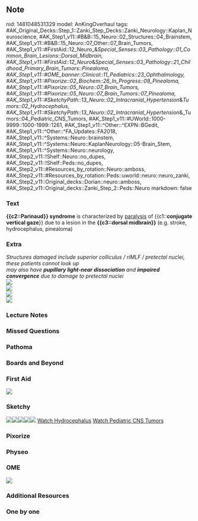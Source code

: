 ## Note
nid: 1481048531329
model: AnKingOverhaul
tags: #AK_Original_Decks::Step_1::Zanki_Step_Decks::Zanki_Neurology::Kaplan_Neuroscience, #AK_Step1_v11::#B&B::15_Neuro::02_Structures::04_Brainstem, #AK_Step1_v11::#B&B::15_Neuro::07_Other::07_Brain_Tumors, #AK_Step1_v11::#FirstAid::12_Neuro_&_Special_Senses::03_Pathology::01_Common_Brain_Lesions::Dorsal_Midbrain, #AK_Step1_v11::#FirstAid::12_Neuro_&_Special_Senses::03_Pathology::21_Childhood_Primary_Brain_Tumors::Pinealoma, #AK_Step1_v11::#OME_banner::Clinical::11_Pediatrics::23_Ophthalmology, #AK_Step1_v11::#Pixorize::02_Biochem::26_In_Progress::09_Pinealoma, #AK_Step1_v11::#Pixorize::05_Neuro::07_Brain_Tumors, #AK_Step1_v11::#Pixorize::05_Neuro::07_Brain_Tumors::07_Pinealoma, #AK_Step1_v11::#SketchyPath::13_Neuro::02_Intracranial_Hypertension_&_Tumors::02_Hydrocephalus, #AK_Step1_v11::#SketchyPath::13_Neuro::02_Intracranial_Hypertension_&_Tumors::04_Pediatric_CNS_Tumors, #AK_Step1_v11::#UWorld::1000-9999::1000-1999::1261, #AK_Step1_v11::^Other::^EXPN::BGedit, #AK_Step1_v11::^Other::^FA_Updates::FA2018, #AK_Step1_v11::^Systems::Neuro::brainstem, #AK_Step1_v11::^Systems::Neuro::KaplanNeurology::05-Brain_Stem, #AK_Step1_v11::^Systems::Neuro::neurology, #AK_Step2_v11::!Shelf::Neuro::no_dupes, #AK_Step2_v11::!Shelf::Peds::no_dupes, #AK_Step2_v11::#Resources_by_rotation::Neuro::amboss, #AK_Step2_v11::#Resources_by_rotation::Peds::uworld::neuro::neuro_zanki, #AK_Step2_v11::Original_decks::Dorian::neuro::amboss, #AK_Step2_v11::Original_decks::Zanki_Step_2::Peds::Neuro
markdown: false

### Text
<div>
  <b>{{c2::Parinaud}} syndrome</b> is characterized by
  <u>paralysis</u> of {{c1::<b>conjugate vertical gaze</b>}} due to
  a lesion in the <b>{{c3::dorsal midbrain}}</b> (e.g. stroke,
  hydrocephalus, pinealoma)
</div>

### Extra
<div>
  <i>Structures damaged include superior colliculus / riMLF /
  pretectal nuclei, these patients cannot look up</i>
</div>
<div>
  <i>may also have <b>pupillary light-near dissociation</b> and
  <b>impaired convergence</b> due to damage to pretectal nuclei</i>
</div>
<div>
  <i><img src="paste-111763638976513.jpg" class="resizer"></i>
</div>
<div><img src="paste-145599391334539.jpg" class="resizer"></div>
<div><img src="paste-310869732884481.jpg" class="resizer"></div>
<div>
  <i><img src="paste-145599391334539.jpg" class="resizer"></i>
</div>

### Lecture Notes


### Missed Questions


### Pathoma


### Boards and Beyond


### First Aid
<img src="tmp88uCr3.png">

### Sketchy
<img src="Screen%20Shot%202020-03-08%20at%206.57.13%20PM.JPG"
class="resizer"><img src=
"Screen%20Shot%202020-03-08%20at%206.57.26%20PM.JPG" class=
"resizer"><img src=
"Screen%20Shot%202020-03-08%20at%206.57.40%20PM.JPG" class=
"resizer"><img src="Zoverall%20picture%20(92)_1566160514431.JPG"
class="resizer"><img src="Zoverall%20picture%20(90).JPG" class=
"resizer"> <a href=
"https://dashboard.sketchy.com/study/medical/courses/medical-pathophysiology/units/medical-pathophysiology-neuro/videos/medical-pathophysiology-neuro-intracranial-hypertension-and-tumors-hydrocephalus?utm_source=anki&utm_medium=partnership&utm_campaign=february_update&utm_content=medical">
Watch Hydrocephalus</a> <a href=
"https://dashboard.sketchy.com/study/medical/courses/medical-pathophysiology/units/medical-pathophysiology-neuro/videos/medical-pathophysiology-neuro-intracranial-hypertension-and-tumors-hydrocephalus?utm_source=anki&utm_medium=partnership&utm_campaign=february_update&utm_content=medical">
Watch Pediatric CNS Tumors</a>

### Pixorize


### Physeo


### OME
<div class="ome-widget">
  <a href=
  "https://onlinemeded.org/spa/pediatrics/ophthalmology/acquire?ref=anki">
  <img src="_OME_AnkiFlashcards_Lesson_3.png"></a>
</div>

### Additional Resources


### One by one

